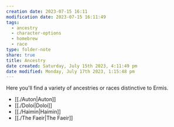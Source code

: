 ```yaml
---
creation date: 2023-07-15 16:11
modification date: 2023-07-15 16:11:49
tags:
  - ancestry
  - character-options
  - homebrew
  - race
type: folder-note 
share: true
title: Ancestry
date created: Saturday, July 15th 2023, 4:11:49 pm
date modified: Monday, July 17th 2023, 1:15:48 pm
---
```


Here you'll find a variety of ancestries or races distinctive to Ermis. 

- [[./Auton|Auton]]
- [[./Doloi|Doloi]]
- [[./Haimin|Haimin]]
- [[./The Faeir|The Faeir]]
